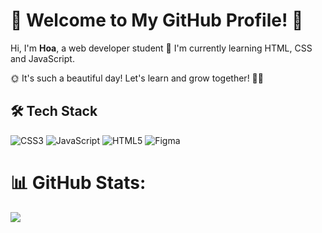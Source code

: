 # 🌟 Welcome to My GitHub Profile! 🌟

Hi, I'm **Hoa**, a web developer student 🚀
I'm currently learning HTML, CSS and JavaScript.

🌞 It's such a beautiful day! Let's learn and grow together! 🎨🌵

## 🛠️ Tech Stack

![CSS3](https://img.shields.io/badge/css3-%231572B6.svg?style=for-the-badge&logo=css3&logoColor=white) ![JavaScript](https://img.shields.io/badge/javascript-%23323330.svg?style=for-the-badge&logo=javascript&logoColor=%23F7DF1E) ![HTML5](https://img.shields.io/badge/html5-%23E34F26.svg?style=for-the-badge&logo=html5&logoColor=white) ![Figma](https://img.shields.io/badge/figma-%23F24E1E.svg?style=for-the-badge&logo=figma&logoColor=white)

# 📊 GitHub Stats:

![](https://github-readme-stats.vercel.app/api?username=Hoa28686&theme=default&hide_border=false&include_all_commits=false&count_private=false)<br/>

